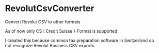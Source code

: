 # RevolutCsvConverter
Convert Revolut CSV to other formats

As of now only CS ( Credit Suisse )-Format is supported

I created this because common tax preparation software in Switzerland do not recognize Revolut Business CSV exports.  
